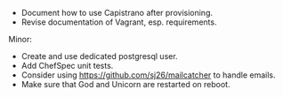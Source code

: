 * Document how to use Capistrano after provisioning.
* Revise documentation of Vagrant, esp. requirements.

Minor:

* Create and use dedicated postgresql user.
* Add ChefSpec unit tests.
* Consider using https://github.com/sj26/mailcatcher to handle emails.
* Make sure that God and Unicorn are restarted on reboot.
